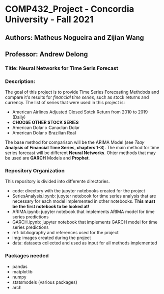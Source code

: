 # COMP432_Project - Concordia University - Fall 2021

## Authors: Matheus Nogueira and Zijian Wang

## Professor: Andrew Delong

### Title: Neural Networks for Time Seris Forecast

### Description:

The goal of this project is to provide Time Series Forecasting Methdods and compare it's results for *financial time series*, such as stock returns and currency. The list of series that were used in this project is:

 - American Airlines Adjusted Closed Sotck Return from 2010 to 2019 (Daily)
 - **CHOOSE OTHER STOCK SERIES**
 - American Dolar x Canadian Dolar
 - American Dolar x Brazilian Real

The base method for comparison will be the ARIMA Model (see *Tsay* **Analysis of Financial Time Series, chapters 1-3**).
The main method for time series forecast will be different **Neural Networks**.
Ohter methods that may be used are **GARCH** Models and **Prophet**.

### Repository Organization

This repository is divided into differente directories.

 - code: directory with the jupyter notebooks created for the project
  - SeriesAnalysis.ipynb: jupyter notebook for time series analysis that are necessary for each model implemented in other notebooks. **This must be the first notebook to be looked at!**
  - ARIMA.ipynb: jupyter notebook that implements ARIMA model for time series predictions
  - GARCH.ipynb: jupyter notebook that implements GARCH model for time series predictions
 - ref: bibliography and references used for the project
 - img: images created during the project
 - data: datasets collected and used as input for all methods implemented

### Packages needed

 - pandas
 - matplotlib
 - numpy
 - statsmodels (various packages)
 - arch
